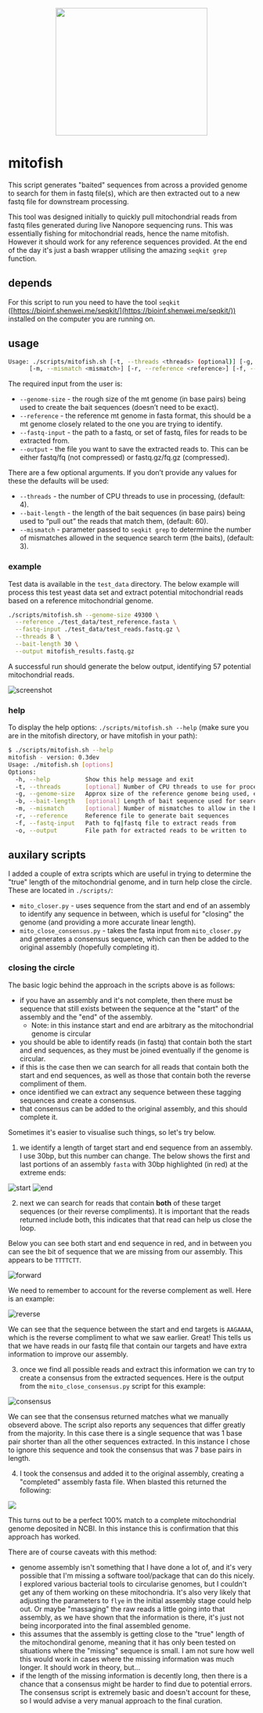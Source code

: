 
<p align="center">
  <img width="310" height="260" src="images/logo.png">
</p>

# mitofish

This script generates "baited" sequences from across a provided genome to search for them in fastq file(s), which are then extracted out to a new fastq file for downstream processing.

This tool was designed initially to quickly pull mitochondrial reads from fastq files generated during live Nanopore sequencing runs. This was essentially fishing for mitochondrial reads, hence the name mitofish. However it should work for any reference sequences provided. At the end of the day it's just a bash wrapper utilising the amazing `seqkit grep` function.

## depends

For this script to run you need to have the tool `seqkit` ([https://bioinf.shenwei.me/seqkit/](https://bioinf.shenwei.me/seqkit/)) installed on the computer you are running on.

## usage

```sh
Usage: ./scripts/mitofish.sh [-t, --threads <threads> (optional)] [-g, --genome-size <genome_size>] [-b, --bait-length <bait_length> (optional)] 
      [-m, --mismatch <mismatch>] [-r, --reference <reference>] [-f, --fastq-input <fastq_input>] [-o, --output <output>]
```

The required input from the user is:

* `--genome-size` - the rough size of the mt genome (in base pairs) being used to create the bait sequences (doesn’t need to be exact).
* `--reference` - the reference mt genome in fasta format, this should be a mt genome closely related to the one you are trying to identify.
* `--fastq-input` - the path to a fastq, or set of fastq, files for reads to be extracted from.
* `--output` - the file you want to save the extracted reads to. This can be either fastq/fq (not compressed) or fastq.gz/fq.gz (compressed).

There are a few optional arguments. If you don’t provide any values for these the defaults will be used:

* `--threads` - the number of CPU threads to use in processing, (default: 4).
* `--bait-length` - the length of the bait sequences (in base pairs) being used to “pull out” the reads that match them, (default: 60).
* `--mismatch` - parameter passed to `seqkit grep` to determine the number of mismatches allowed in the sequence search term (the baits), (default: 3).

### example

Test data is available in the `test_data` directory. The below example will process this test yeast data set and extract potential mitochondrial reads based on a reference mitochondrial genome.

```sh
./scripts/mitofish.sh --genome-size 49300 \
  --reference ./test_data/test_reference.fasta \
  --fastq-input ./test_data/test_reads.fastq.gz \
  --threads 8 \
  --bait-length 30 \
  --output mitofish_results.fastq.gz
```

A successful run should generate the below output, identifying 57 potential mitochondrial reads.

![screenshot](images/20231212121018.png)

### help

To display the help options: `./scripts/mitofish.sh --help` (make sure you are in the mitofish directory, or have mitofish in your path):

```sh
$ ./scripts/mitofish.sh --help
mitofish - version: 0.3dev
Usage: ./mitofish.sh [options]
Options:
  -h, --help          Show this help message and exit
  -t, --threads       [optional] Number of CPU threads to use for processing, default: 4
  -g, --genome-size   Approx size of the reference genome being used, example: 16500 (for mammalian mt genomes)
  -b, --bait-length   [optional] Length of bait sequence used for searching, default: 60
  -m, --mismatch      [optional] Number of mismatches to allow in the bait sequences, default: 3
  -r, --reference     Reference file to generate bait sequences
  -f, --fastq-input   Path to fq|fastq file to extract reads from
  -o, --output        File path for extracted reads to be written to
```

## auxilary scripts

I added a couple of extra scripts which are useful in trying to determine the "true" length of the mitochondrial genome, and in turn help close the circle. These are located in `./scripts/`:

* `mito_closer.py` - uses sequence from the start and end of an assembly to identify any sequence in between, which is useful for "closing" the genome (and providing a more accurate linear length).
* `mito_close_consensus.py` - takes the fasta input from `mito_closer.py` and generates a consensus sequence, which can then be added to the original assembly (hopefully completing it).

### closing the circle

The basic logic behind the approach in the scripts above is as follows:

* if you have an assembly and it's not complete, then there must be sequence that still exists between the sequence at the "start" of the assembly and the "end" of the assembly.
  * Note: in this instance start and end are arbitrary as the mitochondrial genome is circular
* you should be able to identify reads (in fastq) that contain both the start and end sequences, as they must be joined eventually if the genome is circular.
* if this is the case then we can search for all reads that contain both the start and end sequences, as well as those that contain both the reverse compliment of them.
* once identified we can extract any sequence between these tagging sequences and create a consensus.
* that consensus can be added to the original assembly, and this should complete it.

Sometimes it's easier to visualise such things, so let's try below.

1. we identify a length of target start and end sequence from an assembly. I use 30bp, but this number can change. The below shows the first and last portions of an assembly `fasta` with 30bp highlighted (in red) at the extreme ends:

![start](images/20240212130428.png)
![end](images/20240212130508.png)

2. next we can search for reads that contain **both** of these target sequences (or their reverse compliments). It is important that the reads returned include both, this indicates that that read can help us close the loop.

Below you can see both start and end sequence in red, and in between you can see the bit of sequence that we are missing from our assembly. This appears to be `TTTTCTT`.

![forward](images/20240212131946.png)

We need to remember to account for the reverse complement as well. Here is an example:

![reverse](images/20240212132252.png)

We can see that the sequence between the start and end targets is `AAGAAAA`, which is the reverse compliment to what we saw earlier. Great! This tells us that we have reads in our fastq file that contain our targets and have extra information to improve our assembly.

3. once we find all possible reads and extract this information we can try to create a consensus from the extracted sequences. Here is the output from the `mito_close_consensus.py` script for this example:

![consensus](images/20240212132816.png)

We can see that the consensus returned matches what we manually obseverd above. The script also reports any sequences that differ greatly from the majority. In this case there is a single sequence that was 1 base pair shorter than all the other sequences extracted. In this instance I chose to ignore this sequence and took the consensus that was 7 base pairs in length.

4. I took the consensus and added it to the original assembly, creating a "completed" assembly fasta file. When blasted this returned the following:

![](images/20240212133932.png)

This turns out to be a perfect 100% match to a complete mitochondrial genome deposited in NCBI. In this instance this is confirmation that this approach has worked.

There are of course caveats with this method:

* genome assembly isn't something that I have done a lot of, and it's very possible that I'm missing a software tool/package that can do this nicely. I explored various bacterial tools to circularise genomes, but I couldn't get any of them working on these mitochondria. It's also very likely that adjusting the parameters to `flye` in the initial assembly stage could help out. Or maybe "massaging" the raw reads a little going into that assembly, as we have shown that the information is there, it's just not being incorporated into the final assembled genome.
* this assumes that the assembly is getting close to the "true" length of the mitochondiral genome, meaning that it has only been tested on situations where the "missing" sequence is small. I am not sure how well this would work in cases where the missing information was much longer. It should work in theory, but...
* if the length of the missing information is decently long, then there is a chance that a consensus might be harder to find due to potential errors. The consensus script is extremely basic and doesn't account for these, so I would advise a very manual approach to the final curation.

